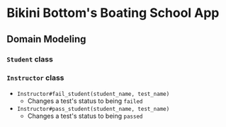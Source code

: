 # Bikini Bottom's Boating School App
<!-- *Special thanks to [Melaine MacDonald](https://github.com/mmacdonald1) for an amazing project*

Welcome to Boating School! This project is meant to help out Bikini Bottom citizens
take their boating test to get a license! There are three models, `Student`,
`Instructor`, and `BoatingTest`. -->

## Domain Modeling
<!-- - An `Instructor` has many `BoatingTests`
- A `Student` has many `BoatingTests`
- A `BoatingTest` belongs to a `Student` and an Instructor

As a kind reminder, try drawing out the relationship before attempting to write code.
This will help you think about which models should own what data and which models
should ask for information from other models. -->

### `Student` class
<!-- A `Student` should initialize with a `first_name` and `last_name`

- `Student.all` -->
  <!-- - Returns all of the student instances -->
<!-- - `Student.full_names`
  - Returns an array of all students' full names -->
<!-- - `Student#add_boating_test(instructor, test_name, test_status)`
  - Should initialize a new `BoatingTest` with a `Student` object, a boating test
  name (`String`), a boating test status (`String`), and an `Instructor` object -->
<!-- - `Student.find_student(full_name)`
  - Takes in a full name as a string and returns back that `Student` object -->

<!-- ### `BoatingTest` class
A `BoatingTest` should initialize with a `Student` object, a boating test name
(`String`), a boating test status (`String`), and an `Instructor` object

- `BoatingTest.all`
  - Returns an array of all boating test instances -->

### `Instructor` class
<!-- An `Instructor` should initialize with a `name` as a string. -->

<!-- - `Instructor.all`
  - Returns an array of all instructor instances -->
- `Instructor#fail_student(student_name, test_name)`
  - Changes a test's status to being `failed`
- `Instructor#pass_student(student_name, test_name)`
  - Changes a test's status to being `passed`
<!-- - `Instructor#boating_tests`
  - Shows all boating tests that this instructor is conducting -->

